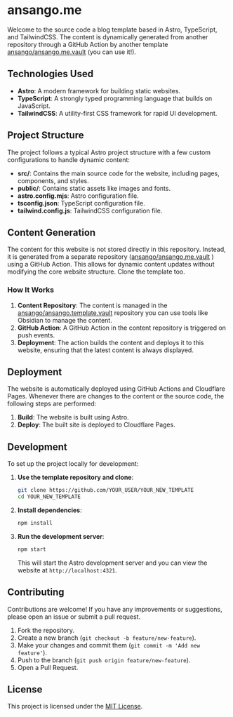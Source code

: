 # ansango.me

Welcome to the source code a blog template based in Astro, TypeScript, and TailwindCSS. The content is dynamically generated from another repository through a GitHub Action by another template [ansango/ansango.me.vault](https://github.com/ansango/ansango.me.vault) (you can use it!).

## Technologies Used

- **Astro**: A modern framework for building static websites.
- **TypeScript**: A strongly typed programming language that builds on JavaScript.
- **TailwindCSS**: A utility-first CSS framework for rapid UI development.

## Project Structure

The project follows a typical Astro project structure with a few custom configurations to handle dynamic content:

- **src/**: Contains the main source code for the website, including pages, components, and styles.
- **public/**: Contains static assets like images and fonts.
- **astro.config.mjs**: Astro configuration file.
- **tsconfig.json**: TypeScript configuration file.
- **tailwind.config.js**: TailwindCSS configuration file.

## Content Generation

The content for this website is not stored directly in this repository. Instead, it is generated from a separate repository ([ansango/ansango.me.vault](https://github.com/ansango/ansango.me.vault) ) using a GitHub Action. This allows for dynamic content updates without modifying the core website structure. Clone the template too.

### How It Works

1. **Content Repository**: The content is managed in the [ansango/ansango.template.vault](https://github.com/ansango/ansango.template.vault) repository you can use tools like Obsidian to manage the content.
2. **GitHub Action**: A GitHub Action in the content repository is triggered on push events.
3. **Deployment**: The action builds the content and deploys it to this website, ensuring that the latest content is always displayed.

## Deployment

The website is automatically deployed using GitHub Actions and Cloudflare Pages. Whenever there are changes to the content or the source code, the following steps are performed:

1. **Build**: The website is built using Astro.
2. **Deploy**: The built site is deployed to Cloudflare Pages.

## Development

To set up the project locally for development:

1. **Use the template repository and clone**:
   ```sh
   git clone https://github.com/YOUR_USER/YOUR_NEW_TEMPLATE
   cd YOUR_NEW_TEMPLATE
   ```

2. **Install dependencies**:
   ```sh
   npm install
   ```

3. **Run the development server**:
   ```sh
   npm start
   ```

   This will start the Astro development server and you can view the website at `http://localhost:4321`.

## Contributing

Contributions are welcome! If you have any improvements or suggestions, please open an issue or submit a pull request.

1. Fork the repository.
2. Create a new branch (`git checkout -b feature/new-feature`).
3. Make your changes and commit them (`git commit -m 'Add new feature'`).
4. Push to the branch (`git push origin feature/new-feature`).
5. Open a Pull Request.

## License

This project is licensed under the [MIT License](LICENSE).
